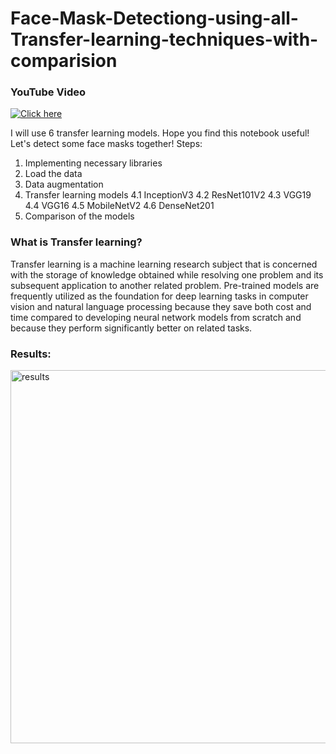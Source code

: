 # Face-Mask-Detectiong-using-all-Transfer-learning-techniques-with-comparision

### YouTube Video
[![Click here](https://drive.google.com/file/d/17E_YyT1o4N2kiynNc-MlxfE4oXlEUaOM/view?usp=drive_link)](https://youtu.be/_3t8ZCRXLp8&t) 

I will use 6 transfer learning models. Hope you find this notebook useful! Let's detect some face masks together!
Steps:
1. Implementing necessary libraries
2. Load the data
3. Data augmentation
4. Transfer learning models
   4.1 InceptionV3
   4.2 ResNet101V2
   4.3 VGG19
   4.4 VGG16
   4.5 MobileNetV2
   4.6 DenseNet201
5. Comparison of the models

### What is Transfer learning?
Transfer learning is a machine learning research subject that is concerned with the storage of knowledge obtained while resolving one problem and its subsequent application to another related problem.
Pre-trained models are frequently utilized as the foundation for deep learning tasks in computer vision and natural language processing because they save both cost and time compared to developing neural network models from scratch and because they perform significantly better on related tasks.

### Results:
<img width="597" alt="results" src="https://github.com/MDSALMANSHAMS/Face-Mask-Detectiong-using-all-Transfer-learning-techniques/assets/68110323/9ca18ebe-e251-46f7-b41c-9b6b1251668f">

